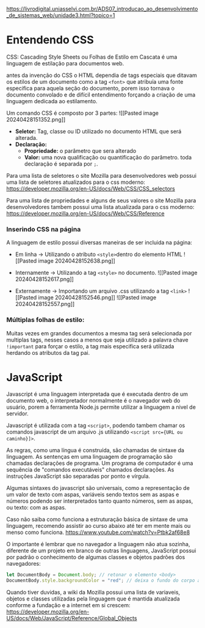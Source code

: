 https://livrodigital.uniasselvi.com.br/ADS07_introducao_ao_desenvolvimento_de_sistemas_web/unidade3.html?topico=1

# Entendendo CSS

CSS: Cascading Style Sheets ou Folhas de Estilo em Cascata é uma linguagem de estilação para documentos web.

antes da invenção do CSS o HTML dependia de tags especiais que ditavam os estilos de um documento como a tag ```<font>``` que atribuía uma fonte especifica para aquela seção do documento, porem isso tornava o documento convolado e de difícil entendimento forçando a criação de uma linguagem dedicada ao estilamento.

Um comando CSS é composto por 3 partes: ![[Pasted image 20240428151352.png]]

- **Seletor:** Tag, classe ou ID utilizado no documento HTML que será alterada.
- **Declaração:**
	- **Propriedade:** o parâmetro que sera alterado
	- **Valor:** uma nova qualificação ou quantificação do parâmetro.
toda declaração é separada por ``;``.

Para uma lista de seletores o site Mozilla para desenvolvedores web possui uma lista de seletores atualizados para o css moderno: https://developer.mozilla.org/en-US/docs/Web/CSS/CSS_selectors

Para uma lista de propriedades e alguns de seus valores o site Mozilla para desenvolvedores tambem possui uma lista atualizada para o css moderno: https://developer.mozilla.org/en-US/docs/Web/CSS/Reference

### Inserindo CSS na página

A linguagem de estilo possui diversas maneiras de ser incluida na página:
- Em linha -> Utilizando o atributo ```<style>```dentro do elemento HTML
![[Pasted image 20240428152638.png]]
- Internamente -> Utilizando a tag ```<style>``` no documento. ![[Pasted image 20240428152617.png]]

- Externamente -> Importando um arquivo .css utilizando a tag ```<link>```
![[Pasted image 20240428152546.png]] 
![[Pasted image 20240428152557.png]]
### Múltiplas folhas de estilo:
Muitas vezes em grandes documentos a mesma tag será selecionada por multiplas tags, nesses casos a menos que seja utilizado a palavra chave ```!important``` para forçar o estilo, a tag mais especifica será utilizada herdando os atributos da tag pai.





# JavaScript

Javascript é uma linguagem interpretada que é executada dentro de um documento web, o interpretador normalmente é o navegador web do usuário, porem a ferramenta Node.js permite utilizar a linguagem a nivel de servidor.

Javascript é utilizada com a tag ```<script>```, podendo tambem chamar os comandos javascript de um arquivo .js utilizando ```<script src={URL ou caminho}]>```.

As regras, como uma língua é construída, são chamadas de sintaxe da linguagem. As sentenças em uma linguagem de programação são chamadas declarações de programa. Um programa de computador é uma sequência de "comandos executáveis" chamados declarações. As instruções JavaScript são separadas por ponto e vírgula.

Algumas sintaxes do javascript são universais, como a representação de um valor de texto com aspas, variáveis sendo textos sem as aspas e números podendo ser interpretados tanto quanto números, sem as aspas, ou texto: com as aspas.

Caso não saiba como funciona a estruturação básica de sintaxe de uma linguagem, recomendo assistir ao curso abaixo até ter em mente mais ou menso como funciona.
https://www.youtube.com/watch?v=Ptbk2af68e8

O importante é lembrar que no navegador a linguagem não atua sozinha, diferente de um projeto em branco de outras linguagens, JavaScript possui por padrão o conhecimento de algumas classes e objetos padrões dos navegadores:
```js
let DocumentBody = Document.body; // retonar o elemento <body>
DocumentBody.style.backgroundColor = "red"; // deixa o fundo do corpo avermelhado.
```

Quando tiver duvidas, a wiki da Mozilla possui uma lista de variaveis, objetos e classes utilizadas pela linguagem que é mantida atualizada conforme a fundação e a internet em si crescem: https://developer.mozilla.org/en-US/docs/Web/JavaScript/Reference/Global_Objects

